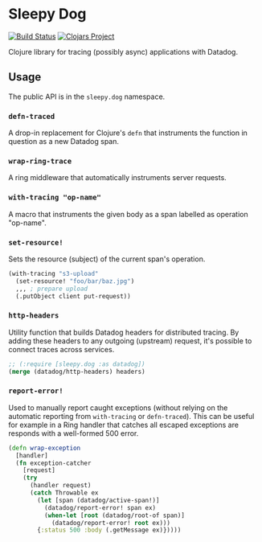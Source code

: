 # Sleepy Dog

[![Build Status](https://github.com/studistcorporation/sleepydog/actions/workflows/test.yaml/badge.svg?event=push)](https://github.com/studistcorporation/sleepydog/actions) [![Clojars Project](https://img.shields.io/clojars/v/jp.studist/sleepydog.svg)](https://clojars.org/jp.studist/sleepydog)

Clojure library for tracing (possibly async) applications with Datadog.

## Usage

The public API is in the `sleepy.dog` namespace.

### `defn-traced`

A drop-in replacement for Clojure's `defn` that instruments the function in question as a new Datadog span.

### `wrap-ring-trace`

A ring middleware that automatically instruments server requests.

### `with-tracing "op-name"`

A macro that instruments the given body as a span labelled as operation "op-name".

### `set-resource!` 

Sets the resource (subject) of the current span's operation.

```clj
(with-tracing "s3-upload"
  (set-resource! "foo/bar/baz.jpg")
  ,,, ; prepare upload
  (.putObject client put-request))
```

### `http-headers`

Utility function that builds Datadog headers for distributed tracing. By adding these headers to any outgoing (upstream) request, it's possible to connect traces across services.

```clj
;; (:require [sleepy.dog :as datadog])
(merge (datadog/http-headers) headers)
```

### `report-error!`

Used to manually report caught exceptions (without relying on the automatic reporting from `with-tracing` or `defn-traced`). This can be useful for example in a Ring handler that catches all escaped exceptions are responds with a well-formed 500 error.

```clj
(defn wrap-exception
  [handler]
  (fn exception-catcher
    [request]
    (try
      (handler request)
      (catch Throwable ex
        (let [span (datadog/active-span!)]
          (datadog/report-error! span ex)
          (when-let [root (datadog/root-of span)]
            (datadog/report-error! root ex)))
        {:status 500 :body (.getMessage ex)}))))
```
